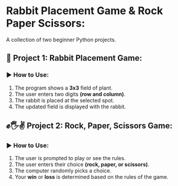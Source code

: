 # Rabbit Placement Game & Rock Paper Scissors:
A collection of two beginner Python projects.

## 🐇 Project 1: Rabbit Placement Game:

### ▶️ How to Use:
1. The program shows a **3x3** field of plant.
2. The user enters two digits **(row and column)**.
3. The rabbit is placed at the selected spot.
4. The updated field is displayed with the rabbit.

## ✊🖐✌ Project 2: Rock, Paper, Scissors Game:

### ▶️ How to Use:
1. The user is prompted to play or see the rules.
2. The user enters their choice **(rock, paper, or scissors)**.
3. The computer randomly picks a choice.
4. Your **win** or **loss** is determined based on the rules of the game.
